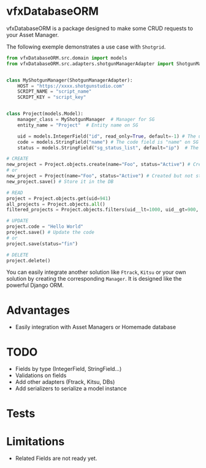 # vfxDatabaseORM

vfxDatabaseORM is a package designed to make some CRUD requests to your Asset Manager.

The following exemple demonstrates a use case with `Shotgrid`.

```python
from vfxDatabaseORM.src.domain import models
from vfxDatabaseORM.src.adapters.shotgunManagerAdapter import ShotgunManagerAdapter


class MyShotgunManager(ShotgunManagerAdapter):
    HOST = "https://xxxx.shotgunstudio.com"
    SCRIPT_NAME = "script_name"
    SCRIPT_KEY = "script_key"


class Project(models.Model):
    manager_class = MyShotgunManager  # Manager for SG
    entity_name = "Project"  # Entity name on SG

    uid = models.IntegerField("id", read_only=True, default=-1) # The uid field is "id" on SG
    code = models.StringField("name") # The code field is "name" on SG
    status = models.StringField("sg_status_list", default="ip")  # The status field is "sg_status_list" on SG
```

```python
# CREATE
new_project = Project.objects.create(name="Foo", status="Active") # Create and store it in the DB
# or
new_project = Project(name="Foo", status="Active") # Created but not stored in the DB
new_project.save() # Store it in the DB

# READ
project = Project.objects.get(uid=941)
all_projects = Project.objects.all()
filtered_projects = Project.objects.filters(uid__lt=1000, uid__gt=900, name__startswith="Pipeline")

# UPDATE
project.code = "Hello World"
project.save() # Update the code
# or
project.save(status="fin")

# DELETE
project.delete()
```

You can easily integrate another solution like `Ftrack`, `Kitsu` or your own solution by creating the corresponding `Manager`.
It is designed like the powerful Django ORM.

# Advantages
- Easily integration with Asset Managers or Homemade database

# TODO
- Fields by type (IntegerField, StringField...)
- Validations on fields
- Add other adapters (Ftrack, Kitsu, DBs)
- Add serializers to serialize a model instance

# Tests

# Limitations
- Related Fields are not ready yet.
